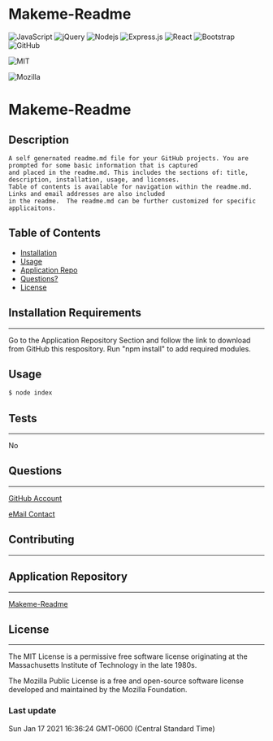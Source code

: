 # Makeme-Readme
<img alt="JavaScript" src="https://img.shields.io/badge/javascript%20-%23323330.svg?&style=for-the-badge&logo=javascript&logoColor=%23F7DF1E"/>
<img alt="jQuery" src="https://img.shields.io/badge/jquery%20-%230769AD.svg?&style=for-the-badge&logo=jquery&logoColor=white"/>
 <img alt="Nodejs" src="https://img.shields.io/badge/-Nodejs-43853d?style=flat-square&logo=Node.js&logoColor=white" />
 <img alt="Express.js" src="https://img.shields.io/badge/express.js%20-%23404d59.svg?&style=for-the-badge"/>
 <img alt="React" src="https://img.shields.io/badge/react%20-%2320232a.svg?&style=for-the-badge&logo=react&logoColor=%2361DAFB"/>
 <img alt="Bootstrap" src="https://img.shields.io/badge/bootstrap%20-%23563D7C.svg?&style=for-the-badge&logo=bootstrap&logoColor=white"/>
 <img alt="GitHub" src="https://img.shields.io/badge/github%20-%23121011.svg?&style=for-the-badge&logo=github&logoColor=white"/>

 

![MIT](https://img.shields.io/badge/License-MIT-yellow.svg)

![Mozilla](https://img.shields.io/badge/License-MPL%202.0-brightgreen.svg)


# Makeme-Readme


## Description
```
A self genernated readme.md file for your GitHub projects. You are prompted for some basic information that is captured
and placed in the readme.md. This includes the sections of: title, description, installation, usage, and licenses.  
Table of contents is available for navigation within the readme.md. Links and email addresses are also included 
in the readme.  The readme.md can be further customized for specific applicaitons.
```

## Table of Contents

- [Installation](#installation-requirements)
- [Usage](#usage)
- [Application Repo](#application-repository)
- [Questions?](#questions)
- [License](#license)


## Installation Requirements
---
Go to the Application Repository Section and follow the link to download from GitHub this respository. Run &quot;npm install&quot; to add required modules.


## Usage
```md
$ node index
```


## Tests
---
No


## Questions
---
[GitHub Account](https://github.com/bootcampdev)


<p><a href="mailto:kimberleyheuer@hotmail.com">eMail Contact</a></p>


## Contributing
---



## Application Repository
---
[Makeme-Readme](https://bootcampdev.github.io/makeme-readme/)

## License
---
The MIT License is a permissive free software license originating at the Massachusetts Institute of Technology in the late 1980s.

The Mozilla Public License is a free and open-source software license developed and maintained by the Mozilla Foundation.


### Last update

Sun Jan 17 2021 16:36:24 GMT-0600 (Central Standard Time)
